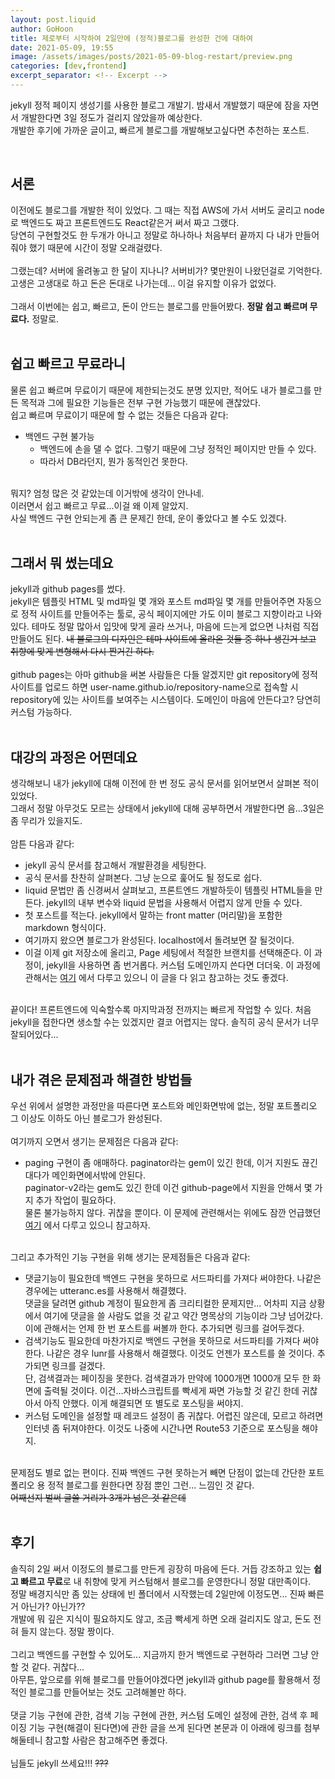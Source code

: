 ```yaml
---
layout: post.liquid
author: GoHoon
title: 제로부터 시작하여 2일만에 (정적)블로그를 완성한 건에 대하여
date: 2021-05-09, 19:55
image: /assets/images/posts/2021-05-09-blog-restart/preview.png
categories: [dev,frontend]
excerpt_separator: <!-- Excerpt -->
---
```

jekyll 정적 페이지 생성기를 사용한 블로그 개발기. 밤새서 개발했기 때문에 잠을 자면서 개발한다면 3일 정도가 걸리지 않았을까 예상한다.   
개발한 후기에 가까운 글이고, 빠르게 블로그를 개발해보고싶다면 추천하는 포스트.   
<!-- Excerpt -->
&nbsp;   

## 서론
이전에도 블로그를 개발한 적이 있었다. 그 때는 직접 AWS에 가서 서버도 굴리고 node로 백엔드도 짜고 프론트엔드도 React같은거 써서 짜고 그랬다.   
당연히 구현할것도 한 두개가 아니고 정말로 하나하나 처음부터 끝까지 다 내가 만들어줘야 했기 때문에 시간이 정말 오래걸렸다.   
&nbsp;   
그랬는데? 서버에 올려놓고 한 달이 지나니? 서버비가? 몇만원이 나왔던걸로 기억한다.   
고생은 고생대로 하고 돈은 돈대로 나가는데... 이걸 유지할 이유가 없었다.    
&nbsp;   
그래서 이번에는 쉽고, 빠르고, 돈이 안드는 블로그를 만들어봤다. **정말 쉽고 빠르며 무료다.** 정말로.   
&nbsp;   

## 쉽고 빠르고 무료라니
물론 쉽고 빠르며 무료이기 때문에 제한되는것도 분명 있지만, 적어도 내가 블로그를 만든 목적과 그에 필요한 기능들은 전부 구현 가능했기 때문에 괜찮았다.   
쉽고 빠르며 무료이기 때문에 할 수 없는 것들은 다음과 같다:
- 백엔드 구현 불가능
    - 백엔드에 손을 댈 수 없다. 그렇기 때문에 그냥 정적인 페이지만 만들 수 있다.
    - 따라서 DB라던지, 뭔가 동적인건 못한다.

&nbsp;   
뭐지? 엄청 많은 것 같았는데 이거밖에 생각이 안나네.   
이러면서 쉽고 빠르고 무료...이걸 왜 이제 알았지.   
사실 백엔드 구현 안되는게 좀 큰 문제긴 한데, 운이 좋았다고 볼 수도 있겠다.   
&nbsp;   

## 그래서 뭐 썼는데요
jekyll과 github pages를 썼다.   
jekyll은 템플릿 HTML 및 md파일 몇 개와 포스트 md파일 몇 개를 만들어주면 자동으로 정적 사이트를 만들어주는 툴로, 
공식 페이지에만 가도 이미 블로그 지향이라고 나와있다. 테마도 정말 많아서 입맛에 맞게 골라 쓰거나, 마음에 드는게 없으면 나처럼 직접 만들어도 된다. 
~~내 블로그의 디자인은 테마 사이트에 올라온 것들 중 하나 생긴거 보고 취향에 맞게 변형해서 다시 짠거긴 하다.~~   
&nbsp;   
github pages는 아마 github을 써본 사람들은 다들 알겠지만 git repository에 정적 사이트를 업로드 하면 user-name.github.io/repository-name으로 접속할 시
repository에 있는 사이트를 보여주는 시스템이다. 도메인이 마음에 안든다고? 당연히 커스텀 가능하다.   
&nbsp;   

## 대강의 과정은 어떤데요
생각해보니 내가 jekyll에 대해 이전에 한 번 정도 공식 문서를 읽어보면서 살펴본 적이 있었다.   
그래서 정말 아무것도 모르는 상태에서 jekyll에 대해 공부하면서 개발한다면 음...3일은 좀 무리가 있을지도.   
&nbsp;   
암튼 다음과 같다:
- jekyll 공식 문서를 참고해서 개발환경을 세팅한다.
- 공식 문서를 찬찬히 살펴본다. 그냥 눈으로 훑어도 될 정도로 쉽다.
- liquid 문법만 좀 신경써서 살펴보고, 프론트엔드 개발하듯이 템플릿 HTML들을 만든다. jekyll의 내부 변수와 liquid 문법을 사용해서 어렵지 않게 만들 수 있다.
- 첫 포스트를 적는다. jekyll에서 말하는 front matter (머리말)을 포함한 markdown 형식이다.
- 여기까지 왔으면 블로그가 완성된다. localhost에서 돌려보면 잘 될것이다.
- 이걸 이제 git 저장소에 올리고, Page 세팅에서 적절한 브랜치를 선택해준다. 이 과정이, jekyll을 사용하면 좀 번거롭다. 커스텀 도메인까지 쓴다면 더더욱. 
    이 과정에 관해서는 [여기](https://blog.gohoon.io/2021/05/publish-jekyll-blog-manually.html) 에서 다루고 있으니 이 글을 다 읽고 참고하는 것도 좋겠다.

&nbsp;   
끝이다! 프론트엔드에 익숙할수록 마지막과정 전까지는 빠르게 작업할 수 있다. 처음 jekyll을 접한다면 생소할 수는 있겠지만 결코 어렵지는 않다. 
솔직히 공식 문서가 너무 잘되어있다...   
&nbsp;   

## 내가 겪은 문제점과 해결한 방법들
우선 위에서 설명한 과정만을 따른다면 포스트와 메인화면밖에 없는, 정말 포트폴리오 그 이상도 이하도 아닌 블로그가 완성된다.   
&nbsp;   
여기까지 오면서 생기는 문제점은 다음과 같다:
- paging 구현이 좀 애매하다. paginator라는 gem이 있긴 한데, 이거 지원도 끊긴대다가 메인화면에서밖에 안된다.   
  paginator-v2라는 gem도 있긴 한데 이건 github-page에서 지원을 안해서 몇 가지 추가 작업이 필요하다.   
  물론 불가능하지 않다. 귀찮을 뿐이다. 이 문제에 관련해서는 위에도 잠깐 언급했던 [여기](https://blog.gohoon.io/2021/05/publish-jekyll-blog-manually.html) 에서 다루고 있으니 참고하자.
&nbsp;   
&nbsp;   

그리고 추가적인 기능 구현을 위해 생기는 문제점들은 다음과 같다:
- 댓글기능이 필요한데 백엔드 구현을 못하므로 서드파티를 가져다 써야한다. 나같은 경우에는 utteranc.es를 사용해서 해결했다.   
  댓글을 달려면 github 계정이 필요한게 좀 크리티컬한 문제지만... 어차피 지금 상황에서 여기에 댓글을 쓸 사람도 없을 것 같고 약간 명목상의 기능이라 그냥 넘어갔다.   
  이에 관해서는 언제 한 번 포스트를 써볼까 한다. 추가되면 링크를 걸어두겠다.
- 검색기능도 필요한데 마찬가지로 백엔드 구현을 못하므로 서드파티를 가져다 써야한다. 나같은 경우 lunr를 사용해서 해결했다. 이것도 언젠가 포스트를 쓸 것이다. 추가되면 링크를 걸겠다.   
  단, 검색결과는 페이징을 못한다. 검색결과가 만약에 1000개면 1000개 모두 한 화면에 출력될 것이다. 이건...자바스크립트를 빡세게 짜면 가능할 것 같긴 한데 귀찮아서 아직 안했다. 이게 해결되면 또 별도로 포스팅을 써야지.
- 커스텀 도메인을 설정할 때 레코드 설정이 좀 귀찮다. 어렵진 않은데, 모르고 하려면 인터넷 좀 뒤져야한다. 이것도 나중에 시간나면 Route53 기준으로 포스팅을 해야지.

&nbsp;   
문제점도 별로 없는 편이다. 진짜 백엔드 구현 못하는거 빼면 단점이 없는데 간단한 포트폴리오 용 정적 블로그를 원한다면 장점 뿐인 그런... 느낌인 것 같다.   
~~어째선지 벌써 글쓸 거리가 3개가 넘은 것 같은데~~   
&nbsp;   

## 후기
솔직히 2일 써서 이정도의 블로그를 만든게 굉장히 마음에 든다. 거듭 강조하고 있는 **쉽고 빠르고 무료**로 내 취향에 맞게 커스텀해서 블로그를 운영한다니 정말 대만족이다.   
정말 배경지식만 좀 있는 상태에 빈 폴더에서 시작했는데 2일만에 이정도면... 진짜 빠른거 아닌가? 아닌가??   
개발에 뭐 깊은 지식이 필요하지도 않고, 조금 빡세게 하면 오래 걸리지도 않고, 돈도 전혀 들지 않는다. 정말 짱이다.   
&nbsp;   
그리고 백엔드를 구현할 수 있어도... 지금까지 한거 백엔드로 구현하라 그러면 그냥 안할 것 같다. 귀찮다...   
아무튼, 앞으로를 위해 블로그를 만들어야겠다면 jekyll과 github page를 활용해서 정적인 블로그를 만들어보는 것도 고려해볼만 하다.   
&nbsp;   
댓글 기능 구현에 관한, 검색 기능 구현에 관한, 커스텀 도메인 설정에 관한, 검색 후 페이징 기능 구현(해결이 된다면)에 관한 글을 쓰게 된다면 본문과 이 아래에 링크를 첨부해둘테니 참고할 사람은 참고해주면 좋겠다.   
&nbsp;   
님들도 jekyll 쓰세요!!! ~~???~~